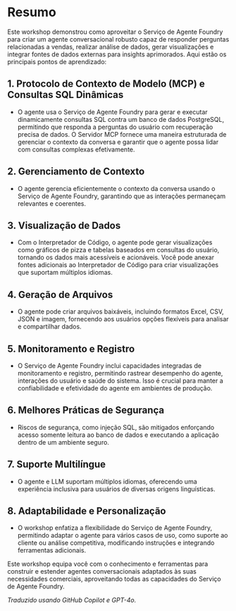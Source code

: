 # Resumo

Este workshop demonstrou como aproveitar o Serviço de Agente Foundry para criar um agente conversacional robusto capaz de responder perguntas relacionadas a vendas, realizar análise de dados, gerar visualizações e integrar fontes de dados externas para insights aprimorados. Aqui estão os principais pontos de aprendizado:

## 1. Protocolo de Contexto de Modelo (MCP) e Consultas SQL Dinâmicas

- O agente usa o Serviço de Agente Foundry para gerar e executar dinamicamente consultas SQL contra um banco de dados PostgreSQL, permitindo que responda a perguntas do usuário com recuperação precisa de dados. O Servidor MCP fornece uma maneira estruturada de gerenciar o contexto da conversa e garantir que o agente possa lidar com consultas complexas efetivamente.

## 2. Gerenciamento de Contexto

- O agente gerencia eficientemente o contexto da conversa usando o Serviço de Agente Foundry, garantindo que as interações permaneçam relevantes e coerentes.

## 3. Visualização de Dados

- Com o Interpretador de Código, o agente pode gerar visualizações como gráficos de pizza e tabelas baseados em consultas do usuário, tornando os dados mais acessíveis e acionáveis. Você pode anexar fontes adicionais ao Interpretador de Código para criar visualizações que suportam múltiplos idiomas.

## 4. Geração de Arquivos

- O agente pode criar arquivos baixáveis, incluindo formatos Excel, CSV, JSON e imagem, fornecendo aos usuários opções flexíveis para analisar e compartilhar dados.

## 5. Monitoramento e Registro

- O Serviço de Agente Foundry inclui capacidades integradas de monitoramento e registro, permitindo rastrear desempenho do agente, interações do usuário e saúde do sistema. Isso é crucial para manter a confiabilidade e efetividade do agente em ambientes de produção.

## 6. Melhores Práticas de Segurança

- Riscos de segurança, como injeção SQL, são mitigados enforçando acesso somente leitura ao banco de dados e executando a aplicação dentro de um ambiente seguro.

## 7. Suporte Multilíngue

- O agente e LLM suportam múltiplos idiomas, oferecendo uma experiência inclusiva para usuários de diversas origens linguísticas.

## 8. Adaptabilidade e Personalização

- O workshop enfatiza a flexibilidade do Serviço de Agente Foundry, permitindo adaptar o agente para vários casos de uso, como suporte ao cliente ou análise competitiva, modificando instruções e integrando ferramentas adicionais.

Este workshop equipa você com o conhecimento e ferramentas para construir e estender agentes conversacionais adaptados às suas necessidades comerciais, aproveitando todas as capacidades do Serviço de Agente Foundry.

*Traduzido usando GitHub Copilot e GPT-4o.*
